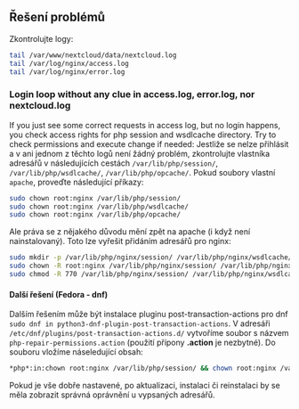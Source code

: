 
## Řešení problémů
Zkontrolujte logy:
```bash
tail /var/www/nextcloud/data/nextcloud.log
tail /var/log/nginx/access.log
tail /var/log/nginx/error.log
```

### Login loop without any clue in access.log, error.log, nor nextcloud.log
If you just see some correct requests in access log, but no login happens, you check access rights for php session and wsdlcache directory. Try to check permissions and execute change if needed:
Jestliže se nelze přihlásit a v ani jednom z těchto logů není žádný problém, zkontrolujte vlastníka adresářů v následujících cestách `/var/lib/php/session/`, `/var/lib/php/wsdlcache/`, `/var/lib/php/opcache/`. Pokud soubory vlastní `apache`, proveďte následující příkazy:
```bash
sudo chown root:nginx /var/lib/php/session/
sudo chown root:nginx /var/lib/php/wsdlcache/
sudo chown root:nginx /var/lib/php/opcache/
```

Ale práva se z nějakého důvodu mění zpět na apache (i když není nainstalovaný). Toto lze vyřešit přidáním adresářů pro nginx:
```bash
sudo mkdir -p /var/lib/php/nginx/session/ /var/lib/php/nginx/wsdlcache/ /var/lib/php/nginx/opcache/ && \
sudo chown -R root:nginx /var/lib/php/nginx/session/ /var/lib/php/nginx/wsdlcache/ /var/lib/php/nginx/opcache/ && \
sudo chmod -R 770 /var/lib/php/nginx/session/ /var/lib/php/nginx/wsdlcache/ /var/lib/php/nginx/opcache/
```

#### Další řešení (Fedora - dnf)
Dalším řešením může být instalace pluginu post-transaction-actions pro dnf `sudo dnf in python3-dnf-plugin-post-transaction-actions`.
V adresáři `/etc/dnf/plugins/post-transaction-actions.d/` vytvoříme soubor s názvem `php-repair-permissions.action` (použití přípony **.action** je nezbytné). Do souboru vložíme náseledující obsah:
```bash
*php*:in:chown root:nginx /var/lib/php/session/ && chown root:nginx /var/lib/php/wsdlcache/ && chown root:nginx /var/lib/php/opcache/ && echo -e "\nU následujících adresářů byl změněn vlastník z root:apache na root:nginx:" && ls -ld /var/lib/php/session/ /var/lib/php/wsdlcache/ /var/lib/php/opcache/
```

Pokud je vše dobře nastavené, po aktualizaci, instalaci či reinstalaci by se měla zobrazit správná oprávnění u vypsaných adresářů.
